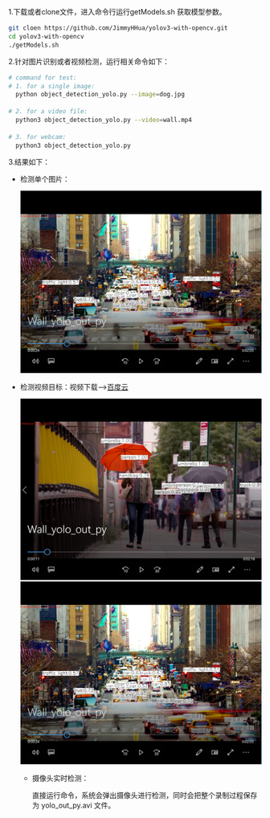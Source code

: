 ﻿1.下载或者clone文件，进入命令行运行getModels.sh 获取模型参数。
```bash
git cloen https://github.com/JimmyHHua/yolov3-with-opencv.git
cd yolov3-with-opencv
./getModels.sh
```
2.针对图片识别或者视频检测，运行相关命令如下：
```bash
# command for test:
# 1. for a single image:
  python object_detection_yolo.py --image=dog.jpg

# 2. for a video file:
  python3 object_detection_yolo.py --video=wall.mp4

# 3. for webcam:
  python3 object_detection_yolo.py
```
3.结果如下：
- 检测单个图片：

  <img src="capture/wall2.png" width=700>

- 检测视频目标：视频下载-->[百度云](https://pan.baidu.com/s/1o6-AuGAy2RS1I5mYStnTug)

  <img src="capture/wall1.png" width=700>
  

  <img src="capture/wall2.png" width=700>


  - 摄像头实时检测：
  
    直接运行命令，系统会弹出摄像头进行检测，同时会把整个录制过程保存为 yolo_out_py.avi 文件。
